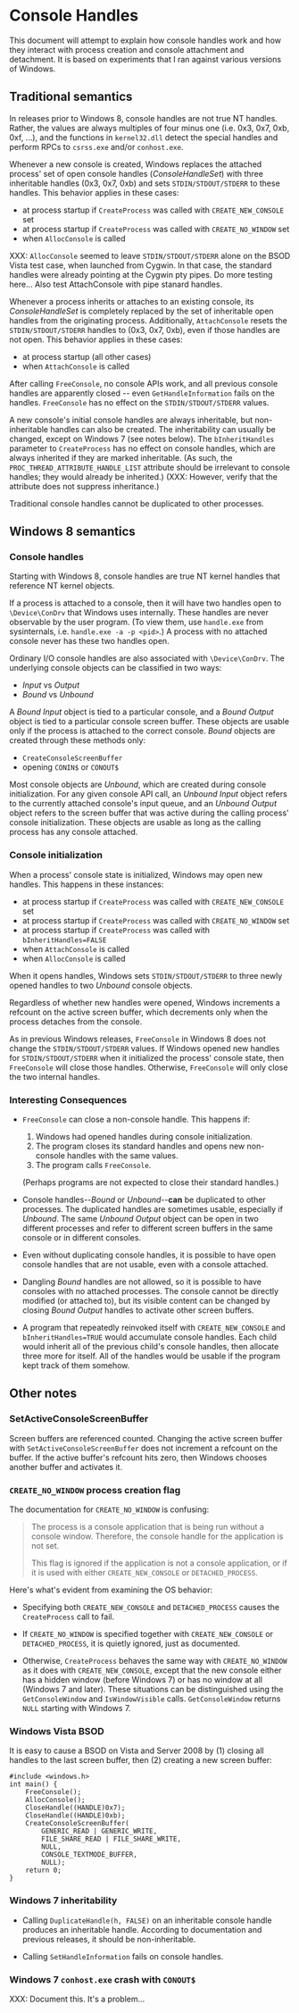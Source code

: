 Console Handles
===============

This document will attempt to explain how console handles work and how they
interact with process creation and console attachment and detachment.  It is
based on experiments that I ran against various versions of Windows.

Traditional semantics
---------------------

In releases prior to Windows 8, console handles are not true NT handles.
Rather, the values are always multiples of four minus one (i.e. 0x3, 0x7,
0xb, 0xf, ...), and the functions in `kernel32.dll` detect the special handles
and perform RPCs to `csrss.exe` and/or `conhost.exe`.

Whenever a new console is created, Windows replaces the attached process'
set of open console handles (*ConsoleHandleSet*) with three inheritable handles
(0x3, 0x7, 0xb) and sets `STDIN/STDOUT/STDERR` to these handles.  This
behavior applies in these cases:

 - at process startup if `CreateProcess` was called with `CREATE_NEW_CONSOLE` set
 - at process startup if `CreateProcess` was called with `CREATE_NO_WINDOW` set
 - when `AllocConsole` is called


XXX: `AllocConsole` seemed to leave `STDIN/STDOUT/STDERR` alone on the BSOD Vista
test case, when launched from Cygwin.  In that case, the standard handles were already
pointing at the Cygwin pty pipes.  Do more testing here...  Also test AttachConsole
with pipe stanard handles.


Whenever a process inherits or attaches to an existing console, its
*ConsoleHandleSet* is completely replaced by the set of inheritable open
handles from the originating process.  Additionally, `AttachConsole` resets
the `STDIN/STDOUT/STDERR` handles to (0x3, 0x7, 0xb), even if those handles
are not open.  This behavior applies in these cases:

 - at process startup (all other cases)
 - when `AttachConsole` is called

After calling `FreeConsole`, no console APIs work, and all previous console
handles are apparently closed -- even `GetHandleInformation` fails on the
handles.  `FreeConsole` has no effect on the `STDIN/STDOUT/STDERR` values.

A new console's initial console handles are always inheritable, but
non-inheritable handles can also be created.  The inheritability can usually
be changed, except on Windows 7 (see notes below).  The `bInheritHandles`
parameter to `CreateProcess` has no effect on console handles, which are
always inherited if they are marked inheritable.  (As such, the
`PROC_THREAD_ATTRIBUTE_HANDLE_LIST` attribute should be irrelevant to console
handles; they would already be inherited.)  (XXX: However, verify that the
attribute does not suppress inheritance.)

Traditional console handles cannot be duplicated to other processes.

Windows 8 semantics
-------------------

### Console handles

Starting with Windows 8, console handles are true NT kernel handles that
reference NT kernel objects.

If a process is attached to a console, then it will have two handles open
to `\Device\ConDrv` that Windows uses internally.  These handles are never
observable by the user program.  (To view them, use `handle.exe` from
sysinternals, i.e. `handle.exe -a -p <pid>`.)  A process with no attached
console never has these two handles open.

Ordinary I/O console handles are also associated with `\Device\ConDrv`.  The
underlying console objects can be classified in two ways:

 - *Input* vs *Output*
 - *Bound* vs *Unbound*

A *Bound* *Input* object is tied to a particular console, and a *Bound*
*Output* object is tied to a particular console screen buffer.  These
objects are usable only if the process is attached to the correct
console.  *Bound* objects are created through these methods only:

 - `CreateConsoleScreenBuffer`
 - opening `CONIN$` or `CONOUT$`

Most console objects are *Unbound*, which are created during console
initialization.  For any given console API call, an *Unbound* *Input* object
refers to the currently attached console's input queue, and an *Unbound*
*Output* object refers to the screen buffer that was active during the calling
process' console initialization.  These objects are usable as long as the
calling process has any console attached.

### Console initialization

When a process' console state is initialized, Windows may open new handles.
This happens in these instances:

 - at process startup if `CreateProcess` was called with `CREATE_NEW_CONSOLE` set
 - at process startup if `CreateProcess` was called with `CREATE_NO_WINDOW` set
 - at process startup if `CreateProcess` was called with `bInheritHandles=FALSE`
 - when `AttachConsole` is called
 - when `AllocConsole` is called

When it opens handles, Windows sets `STDIN/STDOUT/STDERR` to three newly opened
handles to two *Unbound* console objects.

Regardless of whether new handles were opened, Windows increments a refcount
on the active screen buffer, which decrements only when the process detaches
from the console.

As in previous Windows releases, `FreeConsole` in Windows 8 does not change
the `STDIN/STDOUT/STDERR` values.  If Windows opened new handles for
`STDIN/STDOUT/STDERR` when it initialized the process' console state, then
`FreeConsole` will close those handles.  Otherwise, `FreeConsole` will only
close the two internal handles.

### Interesting Consequences

 * `FreeConsole` can close a non-console handle.  This happens if:

     1. Windows had opened handles during console initialization.
     2. The program closes its standard handles and opens new non-console
        handles with the same values.
     3. The program calls `FreeConsole`.

   (Perhaps programs are not expected to close their standard handles.)

 * Console handles--*Bound* or *Unbound*--**can** be duplicated to other
   processes.  The duplicated handles are sometimes usable, especially
   if *Unbound*.  The same *Unbound* *Output* object can be open in two
   different processes and refer to different screen buffers in the same
   console or in different consoles.

 * Even without duplicating console handles, it is possible to have open
   console handles that are not usable, even with a console attached.

 * Dangling *Bound* handles are not allowed, so it is possible to have
   consoles with no attached processes.  The console cannot be directly
   modified (or attached to), but its visible content can be changed by
   closing *Bound* *Output* handles to activate other screen buffers.

 * A program that repeatedly reinvoked itself with `CREATE_NEW_CONSOLE` and
   `bInheritHandles=TRUE` would accumulate console handles.  Each child
   would inherit all of the previous child's console handles, then allocate
   three more for itself.  All of the handles would be usable if the
   program kept track of them somehow.

Other notes
-----------

### SetActiveConsoleScreenBuffer

Screen buffers are referenced counted.  Changing the active screen buffer
with `SetActiveConsoleScreenBuffer` does not increment a refcount on the
buffer.  If the active buffer's refcount hits zero, then Windows chooses
another buffer and activates it.

### `CREATE_NO_WINDOW` process creation flag

The documentation for `CREATE_NO_WINDOW` is confusing:

>  The process is a console application that is being run without a
>  console window. Therefore, the console handle for the application is
>  not set.
>
>  This flag is ignored if the application is not a console application,
>  or if it is used with either `CREATE_NEW_CONSOLE` or `DETACHED_PROCESS`.

Here's what's evident from examining the OS behavior:

 * Specifying both `CREATE_NEW_CONSOLE` and `DETACHED_PROCESS` causes the
   `CreateProcess` call to fail.

 * If `CREATE_NO_WINDOW` is specified together with `CREATE_NEW_CONSOLE` or
   `DETACHED_PROCESS`, it is quietly ignored, just as documented.

 * Otherwise, `CreateProcess` behaves the same way with `CREATE_NO_WINDOW` as
   it does with `CREATE_NEW_CONSOLE`, except that the new console either has
   a hidden window (before Windows 7) or has no window at all (Windows 7
   and later).  These situations can be distinguished using the
   `GetConsoleWindow` and `IsWindowVisible` calls.  `GetConsoleWindow` returns
   `NULL` starting with Windows 7.

### Windows Vista BSOD

It is easy to cause a BSOD on Vista and Server 2008 by (1) closing all handles
to the last screen buffer, then (2) creating a new screen buffer:

    #include <windows.h>
    int main() {
        FreeConsole();
        AllocConsole();
        CloseHandle((HANDLE)0x7);
        CloseHandle((HANDLE)0xb);
        CreateConsoleScreenBuffer(
            GENERIC_READ | GENERIC_WRITE,
            FILE_SHARE_READ | FILE_SHARE_WRITE,
            NULL,
            CONSOLE_TEXTMODE_BUFFER,
            NULL);
        return 0;
    }

### Windows 7 inheritability

 * Calling `DuplicateHandle(h, FALSE)` on an inheritable console handle
   produces an inheritable handle.  According to documentation and previous
   releases, it should be non-inheritable.

 * Calling `SetHandleInformation` fails on console handles.

### Windows 7 `conhost.exe` crash with `CONOUT$`

XXX: Document this.  It's a problem...
